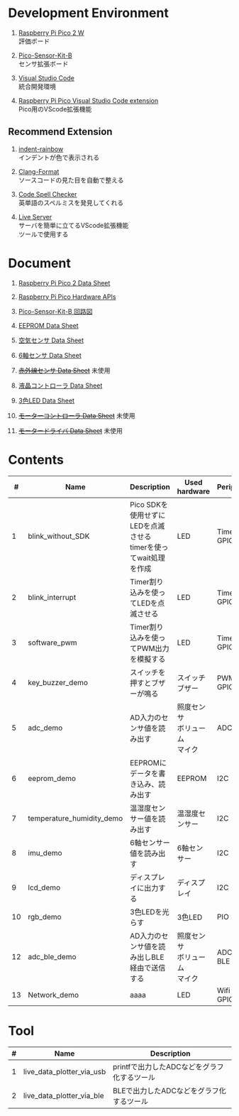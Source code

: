 # Development Environment
1. [Raspberry Pi Pico 2 W](https://www.raspberrypi.com/products/raspberry-pi-pico-2/?variant=pico-2-w)<br>評価ボード

2. [Pico-Sensor-Kit-B](https://www.waveshare.com/wiki/Pico-Sensor-Kit-B)<br>センサ拡張ボード

3. [Visual Studio Code](https://code.visualstudio.com/)<br>統合開発環境

4. [Raspberry Pi Pico Visual Studio Code extension](https://marketplace.visualstudio.com/items?itemName=raspberry-pi.raspberry-pi-pico)<br>Pico用のVScode拡張機能

## Recommend Extension
1. [indent-rainbow](https://marketplace.visualstudio.com/items?itemName=oderwat.indent-rainbow)<br>インデントが色で表示される

2. [Clang-Format](https://marketplace.visualstudio.com/items?itemName=xaver.clang-format)<br>ソースコードの見た目を自動で整える

3. [Code Spell Checker](https://marketplace.visualstudio.com/items?itemName=streetsidesoftware.code-spell-checker)<br>英単語のスペルミスを発見してくれる

4. [Live Server](https://marketplace.visualstudio.com/items?itemName=ritwickdey.LiveServer)<br>サーバを簡単に立てるVScode拡張機能<br>ツールで使用する


# Document
1. [Raspberry Pi Pico 2 Data Sheet](https://akizukidenshi.com/goodsaffix/rp2350-datasheet.pdf)

2. [Raspberry Pi Pico Hardware APIs](https://www.raspberrypi.com/documentation/pico-sdk/hardware.html)

3. [Pico-Sensor-Kit-B 回路図](https://files.waveshare.com/upload/4/4a/Pico-Sensor-Kit_V1.1.pdf)

4. [EEPROM Data Sheet](https://files.waveshare.com/upload/5/54/AT24C04B-08B.PDF)

5. [空気センサ Data Sheet](https://files.waveshare.com/upload/8/89/SGP40_Datasheet.pdf)

6. [6軸センサ Data Sheet](https://files.waveshare.com/upload/5/5f/QMI8658A_Datasheet_Rev_A.pdf)

7. ~~[赤外線センサ Data Sheet](https://files.waveshare.com/upload/c/c0/IRM-H638T-TR2.pdf)~~ 未使用

8. [液晶コントローラ Data Sheet](https://files.waveshare.com/upload/a/ac/SSD1327-datasheet.pdf)

9. [3色LED Data Sheet](https://cdn-shop.adafruit.com/datasheets/WS2812B.pdf)

10. ~~[モーターコントローラ Data Sheet](https://files.waveshare.com/upload/6/68/PCA96_datasheet.pdf)~~ 未使用

11. ~~[モータードライバ Data Sheet](https://files.waveshare.com/upload/6/62/TB6612FNG_datasheet_en.pdf)~~ 未使用


# Contents
| # | Name | Description | Used hardware | Peripheral | 
| - | - | - | - | - |
| 1 | blink_without_SDK | Pico SDKを使用せずにLEDを点滅させる<br>timerを使ってwait処理を作成 | LED | Timer<br>GPIO |
| 2 | blink_interrupt | Timer割り込みを使ってLEDを点滅させる | LED | Timer<br>GPIO |
| 3 | software_pwm | Timer割り込みを使ってPWM出力を模擬する| LED | Timer<br>GPIO |
| 4 | key_buzzer_demo | スイッチを押すとブザーが鳴る | スイッチ<br>ブザー | PWM<br>GPIO |
| 5 | adc_demo | AD入力のセンサ値を読み出す | 照度センサ<br>ボリューム<br>マイク | ADC |
| 6 | eeprom_demo | EEPROMにデータを書き込み、読み出す | EEPROM | I2C |
| 7 | temperature_humidity_demo | 温湿度センサー値を読み出す | 温湿度センサー | I2C |
| 8 | imu_demo | 6軸センサー値を読み出す | 6軸センサー | I2C |
| 9 | lcd_demo | ディスプレイに出力する | ディスプレイ | I2C |
| 10 | rgb_demo | 3色LEDを光らす | 3色LED | PIO |
| 12 | adc_ble_demo | AD入力のセンサ値を読み出しBLE経由で送信する | 照度センサ<br>ボリューム<br>マイク | ADC<br>BLE |
| 13 | Network_demo | aaaa | LED | Wifi<br>GPIO |

# Tool
| # | Name | Description | 
| - | - | - |
| 1 | live_data_plotter_via_usb | printfで出力したADCなどをグラフ化するツール |
| 2 | live_data_plotter_via_ble | BLEで出力したADCなどをグラフ化するツール |

